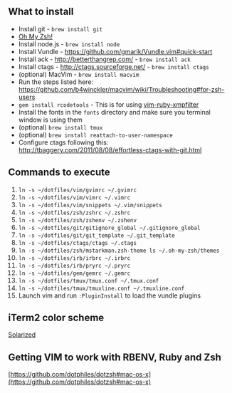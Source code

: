 ## What to install

* Install git - `brew install git`
* [Oh My Zsh!](https://github.com/robbyrussell/oh-my-zsh)
* Install node.js - `brew install node`
* Install Vundle - https://github.com/gmarik/Vundle.vim#quick-start
* Install ack - http://betterthangrep.com/ - `brew install ack`
* Install ctags - http://ctags.sourceforge.net/ - `brew install ctags`
* (optional) MacVim - `brew install macvim`
* Run the steps listed here: https://github.com/b4winckler/macvim/wiki/Troubleshooting#for-zsh-users
* `gem install rcodetools` - This is for using [vim-ruby-xmpfilter](https://github.com/t9md/vim-ruby-xmpfilter)
* Install the fonts in the `fonts` directory and make sure you terminal window is using them
* (optional) `brew install tmux`
* (optional) `brew install reattach-to-user-namespace`
* Configure ctags following this: http://tbaggery.com/2011/08/08/effortless-ctags-with-git.html

## Commands to execute

1. `ln -s ~/dotfiles/vim/gvimrc ~/.gvimrc`
3. `ln -s ~/dotfiles/vim/vimrc ~/.vimrc`
3. `ln -s ~/dotfiles/vim/snippets ~/.vim/snippets`
4. `ln -s ~/dotfiles/zsh/zshrc ~/.zshrc`
4. `ln -s ~/dotfiles/zsh/zshenv ~/.zshenv`
5. `ln -s ~/dotfiles/git/gitignore_global ~/.gitignore_global`
5. `ln -s ~/dotfiles/git/git_template ~/.git_template`
5. `ln -s ~/dotfiles/ctags/ctags ~/.ctags`
6. `ln -s ~/dotfiles/zsh/mstarkman.zsh-theme ls ~/.oh-my-zsh/themes`
7. `ln -s ~/dotfiles/irb/irbrc ~/.irbrc`
7. `ln -s ~/dotfiles/irb/pryrc ~/.pryrc`
8. `ln -s ~/dotfiles/gem/gemrc ~/.gemrc`
9. `ln -s ~/dotfiles/tmux/tmux.conf ~/.tmux.conf`
10. `ln -s ~/dotfiles/tmux/tmuxline.conf ~/.tmuxline.conf`
11. Launch vim and run `:PluginInstall` to load the vundle plugins

## iTerm2 color scheme

[Solarized](https://github.com/altercation/solarized/tree/master/iterm2-colors-solarized)

## Getting VIM to work with RBENV, Ruby and Zsh

[https://github.com/dotphiles/dotzsh#mac-os-x](https://github.com/dotphiles/dotzsh#mac-os-x)
